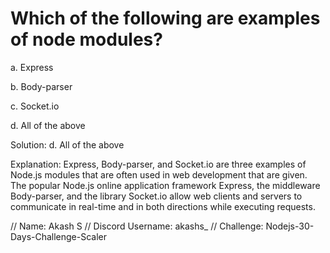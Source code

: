 <Day-9 of Nodejs-30-Days-Challenge-Scaler>

# Which of the following are examples of node modules?

a. Express

b. Body-parser

c. Socket.io

d. All of the above


Solution: d. All of the above

Explanation:
Express, Body-parser, and Socket.io are three examples of Node.js modules that are often used in web development that are given. The popular Node.js online application framework Express, the middleware Body-parser, and the library Socket.io allow web clients and servers to communicate in real-time and in both directions while executing requests.

// Name: Akash S
// Discord Username: akashs_
// Challenge: Nodejs-30-Days-Challenge-Scaler 